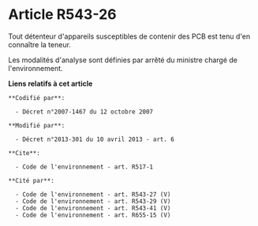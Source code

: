 # Article R543-26

Tout détenteur d'appareils susceptibles de contenir des PCB est tenu d'en connaître la teneur.

Les modalités d'analyse sont définies par arrêté du ministre chargé de l'environnement.

**Liens relatifs à cet article**

	**Codifié par**:

	  - Décret n°2007-1467 du 12 octobre 2007

	**Modifié par**:

	  - Décret n°2013-301 du 10 avril 2013 - art. 6

	**Cite**:

	  - Code de l'environnement - art. R517-1

	**Cité par**:

	  - Code de l'environnement - art. R543-27 (V)
	  - Code de l'environnement - art. R543-29 (V)
	  - Code de l'environnement - art. R543-41 (V)
	  - Code de l'environnement - art. R655-15 (V)
